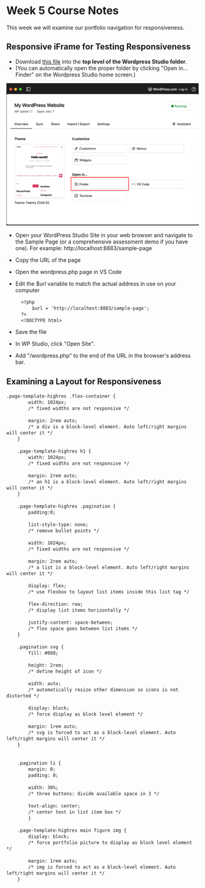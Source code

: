 # Week 5 Course Notes

This week we will examine our portfolio navigation for responsiveness.

## Responsive iFrame for Testing Responsiveness



- Download [this file](https://github.com/JACGWD/Responsive-iFrames/blob/main/wordpress.php) into the **top level of the Wordpress Studio folder**.
- (You can automatically open the proper folder by clicking "Open in... Finder" on the Wordpress Studio home screen.)

![Wordpress Studio Open in Finder](./week-5/img/ws-open-in-finder.png)

- Open your WordPress Studio Site in your web browser and navigate to the Sample Page (or a comprehensive assessment demo if you have one). For example: http://localhost:8883/sample-page
- Copy the URL of the page
- Open the wordpress.php page in VS Code
- Edit the $url variable to match the actual address in use on your computer

        <?php
            $url = 'http://localhost:8883/sample-page';
        ?>
        <!DOCTYPE html>

- Save the file
- In WP Studio, click "Open Site".
- Add "/wordpress.php" to the end of the URL in the browser's address bar.

## Examining a Layout for Responsiveness

    .page-template-highres .flex-container {
            width: 1024px;  
            /* fixed widths are not responsive */

            margin: 2rem auto; 
            /* a div is a block-level element. Auto left/right margins will center it */
        }

        .page-template-highres h1 {
            width: 1024px;  
            /* fixed widths are not responsive */

            margin: 2rem auto; 
            /* an h1 is a block-level element. Auto left/right margins will center it */
        }

        .page-template-highres .pagination {
            padding:0;

            list-style-type: none;  
            /* remove bullet points */

            width: 1024px;   
            /* fixed widths are not responsive */

            margin: 2rem auto; 
            /* a list is a block-level element. Auto left/right margins will center it */

            display: flex; 
            /* use flexbox to layout list items inside this list tag */

            flex-direction: row; 
            /* display list items horizontally */

            justify-content: space-between;  
            /* flex space goes between list items */
        }

        .pagination svg {
            fill: #888;

            height: 2rem;  
            /* define height of icon */

            width: auto;   
            /* automatically resize other dimension so icons is not distorted */

            display: block;  
            /* force display as block level element */

            margin: 1rem auto;  
            /* svg is forced to act as a block-level element. Auto left/right margins will center it */
        }


        .pagination li {
            margin: 0; 
            padding: 0; 

            width: 30%;  
            /* three buttons: divide available space in 3 */

            text-align: center;  
            /* center text in list item box */
            }

        .page-template-highres main figure img {
            display: block;   
            /* force portfolio picture to display as block level element */

            margin: 1rem auto; 
            /* img is forced to act as a block-level element. Auto left/right margins will center it */
        }